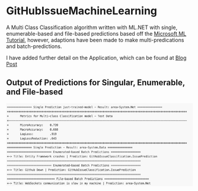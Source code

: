 # GitHubIssueMachineLearning
A Multi Class Classification algorithm written with ML.NET with single, enumerable-based and file-based predictions based off the [Microsoft ML Tutorial](https://docs.microsoft.com/en-us/dotnet/machine-learning/tutorials/github-issue-classification), however, adaptions have been made to make multi-predications and batch-predictions.

I have added further detail on the Application, which can be found at [Blog Post](https://www.exit.wtf/code/2019/08/15/GitHubIssues-MLDotnet.html)

## Output of Predictions for Singular, Enumerable, and File-based
![Demonstration of Model Output](https://github.com/jwhitt3r/GitHubIssueMachineLearning/blob/master/image/Output.png)
